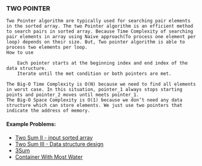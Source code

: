 ### TWO POINTER ##

```
Two Pointer algorithm are typically used for searching pair elements in the sorted array. The two Pointer algorithm is an efficient method to search pairs in sorted array. Because Time Complexity of searching pair elements in array using Naive approach(To process one element per loop) depends on their size. But, Two pointer algorithm is able to process two elements per loop.
How to use

    Each pointer starts at the beginning index and end index of the data structure.
    Iterate until the met condition or both pointers are met.

The Big-O Time Complexity is O(N) because we need to find all elements in worst case. In this situation, pointer_1 always stops starting points and pointer_2 moves until meets pointer_1.
The Big-O Space Complexity is O(1) because we don’t need any data structure which can store elements. We just use two pointers that indicate the address of memory.
```

#### Example Problems: ####
- [Two Sum II - input sorted array](https://leetcode.com/problems/two-sum-ii-input-array-is-sorted/solutions/)
- [Two Sum III - Data structure design](https://leetcode.com/problems/two-sum-iii-data-structure-design/description/)
- [3Sum](https://leetcode.com/problems/3sum/description/)
- [Container With Most Water](https://leetcode.com/problems/container-with-most-water/description/)
